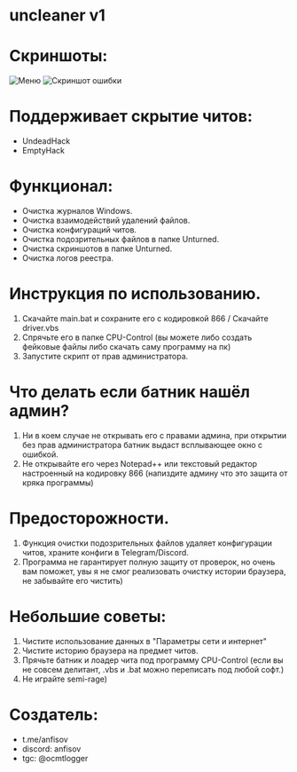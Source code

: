 # uncleaner v1

# Скриншоты:
![Меню](https://telegra.ph/file/7d3a75e3d7cd5f276f17e.jpg)
![Скриншот ошибки](https://telegra.ph/file/3bea2fe79a024b9459bd1.jpg)

# Поддерживает скрытие читов:
- UndeadHack
- EmptyHack

# Функционал:
- Очистка журналов Windows.
- Очистка взаимодействий удалений файлов.
- Очистка конфигураций читов.
- Очистка подозрительных файлов в папке Unturned.
- Очистка скриншотов в папке Unturned.
- Очистка логов реестра.

# Инструкция по использованию.
1. Скачайте main.bat и сохраните его с кодировкой 866 / Скачайте driver.vbs
2. Спрячьте его в папке CPU-Control (вы можете либо создать фейковые файлы либо скачать саму программу на пк)
3. Запустите скрипт от прав администратора.

# Что делать если батник нашёл админ?
1. Ни в коем случае не открывать его с правами админа, при открытии без прав администратора батник выдаст всплывающее окно с ошибкой.
2. Не открывайте его через Notepad++ или текстовый редактор настроенный на кодировку 866 (напиздите админу что это защита от кряка программы)

# Предосторожности.
1. Функция очистки подозрительных файлов удаляет конфигурации читов, храните конфиги в Telegram/Discord.
2. Программа не гарантирует полную защиту от проверок, но очень вам поможет, увы я не смог реализовать очистку истории браузера, не забывайте его чистить)

# Небольшие советы:
1. Чистите использование данных в "Параметры сети и интернет"
2. Чистите историю браузера на предмет читов.
3. Прячьте батник и лоадер чита под программу CPU-Control (если вы не совсем делитант, .vbs и .bat можно переписать под любой софт.)
4. Не играйте semi-rage)

# Создатель:
- t.me/anfisov
- discord: anfisov
- tgc: @ocmtlogger
